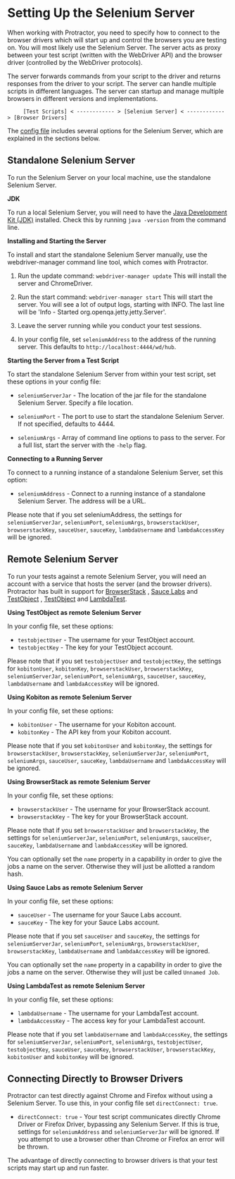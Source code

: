 Setting Up the Selenium Server
==============================

When working with Protractor, you need to specify how to connect to the browser drivers which will start up and control the browsers you are testing on. You will most likely use the Selenium Server. The server acts as proxy between your test script (written with the WebDriver API) and the browser driver (controlled by the WebDriver protocols).

The server forwards commands from your script to the driver and returns responses from the driver to your script. The server can handle multiple scripts in different languages. The server can startup and manage multiple browsers in different versions and implementations.

         [Test Scripts] < ------------ > [Selenium Server] < ------------ > [Browser Drivers]

The [config file](/lib/config.ts) includes several options for the Selenium Server, which are explained in the sections below.


Standalone Selenium Server
--------------------------

To run the Selenium Server on your local machine, use the standalone Selenium Server. 

**JDK**

To run a local Selenium Server, you will need to have the [Java Development Kit (JDK)](http://www.oracle.com/technetwork/java/javase/downloads/index.html) installed.  Check this by running `java -version` from the command line.


**Installing and Starting the Server**

To install and start the standalone Selenium Server manually, use the webdriver-manager command line tool, which comes with Protractor.

1. Run the update command:
    `webdriver-manager update`
     This will install the server and ChromeDriver.

2. Run the start command:
   `webdriver-manager start`
    This will start the server. You will see a lot of output logs, starting with INFO. The last 
    line will  be 'Info - Started org.openqa.jetty.jetty.Server'.

3. Leave the server running while you conduct your test sessions.

4. In your config file, set `seleniumAddress` to the address of the running server. This defaults to
   `http://localhost:4444/wd/hub`.


**Starting the Server from a Test Script**

To start the standalone Selenium Server from within your test script, set these options in your config file:

 - `seleniumServerJar` -  The location of the jar file for the standalone Selenium Server. Specify a file location.

 - `seleniumPort` - The port to use to start the standalone Selenium Server. If not specified, defaults to 4444.

 - `seleniumArgs` -  Array of command line options to pass to the server. For a full list, start the server with the `-help` flag.

**Connecting to a Running Server**

To connect to a running instance of a standalone Selenium Server, set this option:

 - `seleniumAddress` -  Connect to a running instance of a standalone Selenium Server. The address will be a URL.

Please note that if you set seleniumAddress, the settings for `seleniumServerJar`, `seleniumPort`, `seleniumArgs`, `browserstackUser`, `browserstackKey`, `sauceUser`, `sauceKey`, `lambdaUsername` and `lambdaAccessKey` will be ignored.


Remote Selenium Server
----------------------

To run your tests against a remote Selenium Server, you will need an account with a service that hosts the server (and the browser drivers). Protractor has built in support for [BrowserStack](https://www.browserstack.com) , [Sauce Labs](http://www.saucelabs.com) and [TestObject](https://www.testobject.com) , [TestObject](https://www.testobject.com) and [LambdaTest](https://www.lambdatest.com).

**Using TestObject as remote Selenium Server**

In your config file, set these options:
 - `testobjectUser` -  The username for your TestObject account.
 - `testobjectKey` -  The key for your TestObject account.

Please note that if you set `testobjectUser` and `testobjectKey`, the settings for `kobitonUser`, `kobitonKey`, `browserstackUser`, `browserstackKey`, `seleniumServerJar`, `seleniumPort`, `seleniumArgs`, `sauceUser`, `sauceKey`, `lambdaUsername` and `lambdaAccessKey` will be ignored.

**Using Kobiton as remote Selenium Server**

In your config file, set these options:
 - `kobitonUser` -  The username for your Kobiton account.
 - `kobitonKey` -  The API key from your Kobiton account.

Please note that if you set `kobitonUser` and `kobitonKey`, the settings for `browserstackUser`, `browserstackKey`, `seleniumServerJar`, `seleniumPort`, `seleniumArgs`, `sauceUser`, `sauceKey`, `lambdaUsername` and `lambdaAccessKey` will be ignored.

**Using BrowserStack as remote Selenium Server**

In your config file, set these options:
 - `browserstackUser` -  The username for your BrowserStack account.
 - `browserstackKey` -  The key for your BrowserStack account.

Please note that if you set `browserstackUser` and `browserstackKey`, the settings for `seleniumServerJar`, `seleniumPort`, `seleniumArgs`, `sauceUser`, `sauceKey`, `lambdaUsername` and `lambdaAccessKey` will be ignored.

You can optionally set the `name` property in a capability in order to give the jobs a name on the server.  Otherwise they will just be allotted a random hash.

**Using Sauce Labs as remote Selenium Server**

In your config file, set these options:
 - `sauceUser` -  The username for your Sauce Labs account.
 - `sauceKey` -  The key for your Sauce Labs account.

Please note that if you set `sauceUser` and `sauceKey`, the settings for `seleniumServerJar`, `seleniumPort`, `seleniumArgs`, `browserstackUser`, `browserstackKey`, `lambdaUsername` and `lambdaAccessKey` will be ignored.

You can optionally set the `name` property in a capability in order to give the jobs a name on the server.  Otherwise they will just be called `Unnamed Job`.

**Using LambdaTest as remote Selenium Server**

In your config file, set these options:
 - `lambdaUsername` - The username for your LambdaTest account.
 - `lambdaAccessKey` - The access key for your LambdaTest account.

Please note that if you set `lambdaUsername` and `lambdaAccessKey`, the settings for `seleniumServerJar`, `seleniumPort`, `seleniumArgs`, `testobjectUser`, `testobjectKey`, `sauceUser`, `sauceKey`, `browserstackUser`, `browserstackKey`, `kobitonUser` and `kobitonKey` will be ignored.

Connecting Directly to Browser Drivers
--------------------------------------

Protractor can test directly against Chrome and Firefox without using a Selenium Server. To use this, in your config file set `directConnect: true`.

 - `directConnect: true` -  Your test script communicates directly Chrome Driver or Firefox Driver, bypassing any Selenium Server. If this is true, settings for `seleniumAddress` and `seleniumServerJar` will be ignored. If you attempt to use a browser other than Chrome or Firefox an error will be thrown.

The advantage of directly connecting to browser drivers is that your test scripts may start up and run faster.
